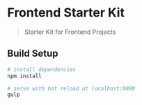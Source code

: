 # Frontend Starter Kit

> Starter Kit for Frontend Projects

## Build Setup

``` bash
# install dependencies
npm install

# serve with hot reload at localhost:8080
gulp

```
